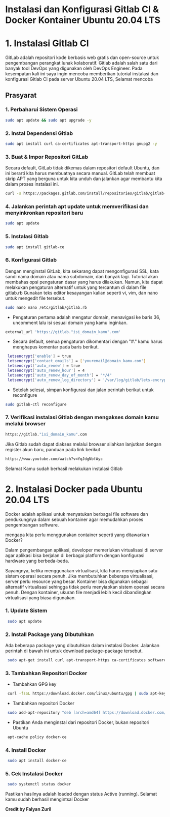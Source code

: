 # Instalasi dan Konfigurasi Gitlab CI & Docker Kontainer Ubuntu 20.04 LTS

# 1. Instalasi Gitlab CI
GitLab adalah repositori kode berbasis web gratis dan open-source untuk pengembangan perangkat lunak kolaboratif. Gitlab adalah salah satu dari banyak tool DevOps yang digunakan oleh DevOps Engineer.
Pada kesempatan kali ini saya ingin mencoba memberikan tutorial instalasi dan konfigurasi Gitlab CI pada server Ubuntu 20.04 LTS, Selamat mencoba

## Prasyarat
### 1.  Perbaharui Sistem Operasi
```sh
sudo apt update && sudo apt upgrade -y
```
### 2.  Instal Dependensi Gitlab
```sh
sudo apt install curl ca-certificates apt-transport-https gnupg2 -y
```
### 3. Buat & Impor Repositori GitLab
Secara default, GitLab tidak dikemas dalam repositori default Ubuntu, dan ini berarti kita harus membuatnya secara manual. GitLab telah membuat skrip APT yang berguna untuk kita unduh dan jalankan agar membantu kita dalam proses instalasi ini.
```sh
curl -s https://packages.gitlab.com/install/repositories/gitlab/gitlab-ce/script.deb.sh | sudo bash
```
### 4. Jalankan perintah apt update untuk memverifikasi dan menyinkronkan repositori baru
```sh
sudo apt update
```
### 5. Instalasi Gitlab
```sh
sudo apt install gitlab-ce
```
### 6. Konfigurasi Gitlab
Dengan menginstal GitLab, kita sekarang dapat mengonfigurasi SSL, kata sandi nama domain atau nama subdomain, dan banyak lagi. Tutorial akan membahas opsi pengaturan dasar yang harus dilakukan. Namun, kita dapat melakukan pengaturan alternatif untuk yang tercantum di dalam file gitlab.rb
Gunakan teks editor kesayangan kalian seperti vi, vim, dan nano untuk mengedit file tersebut.
```sh
sudo nano nano /etc/gitlab/gitlab.rb
```
- Pengaturan pertama adalah mengatur domain, menavigasi ke baris 36, uncomment lalu isi sesuai domain yang kamu inginkan.
  
```sh
external_url 'https://gitlab."isi_domain_kamu".com'
```
- Secara default, semua pengaturan dikomentari dengan "#." kamu harus menghapus komentar pada baris berikut.

```sh
 letsencrypt['enable'] = true
 letsencrypt['contact_emails'] = ['youremail@domain_kamu.com']
 letsencrypt['auto_renew'] = true
 letsencrypt['auto_renew_hour'] = 4
 letsencrypt['auto_renew_day_of_month'] = "*/4"
 letsencrypt['auto_renew_log_directory'] = '/var/log/gitlab/lets-encrypt'
```
- Setelah selesai, simpan konfigurasi dan jalan perintah berikut untuk reconfigure 

```sh
sudo gitlab-ctl reconfigure
```

### 7. Verifikasi instalasi Gitlab dengan mengakses domain kamu melalui browser
```sh
https://gitlab."isi_domain_kamu".com
```
Jika Gitlab sudah dapat diakses melalui browser silahkan lanjutkan dengan register akun baru, panduan pada link berikut 

```sh
https://www.youtube.com/watch?v=YqJdgNbfAyc
```

Selamat Kamu sudah berhasil melakukan instalasi Gitlab


# 2. Instalasi Docker pada Ubuntu 20.04 LTS
Docker adalah aplikasi untuk menyatukan berbagai file software dan pendukungnya dalam sebuah kontainer agar memudahkan proses pengembangan software.

mengapa kita perlu menggunakan container seperti yang ditawarkan Docker?

Dalam pengembangan aplikasi, developer memerlukan virtualisasi di server agar aplikasi bisa berjalan di berbagai platform dengan konfigurasi hardware yang berbeda-beda.

Sayangnya, ketika menggunakan virtualisasi, kita harus menyiapkan satu sistem operasi secara penuh. Jika membutuhkan beberapa virtualisasi, server perlu resource yang besar.
Kontainer bisa digunakan sebagai alternatif virtualisasi sehingga tidak perlu menyiapkan sistem operasi secara penuh. Dengan kontainer, ukuran file menjadi lebih kecil dibandingkan virtualisasi yang biasa digunakan.

### 1. Update Sistem
```sh
 sudo apt update
```

### 2. Install Package yang Dibutuhkan
Ada beberapa package yang dibutuhkan dalam instalasi Docker. Jalankan perintah di bawah ini untuk download package-package tersebut.
```sh
 sudo apt-get install curl apt-transport-https ca-certificates software-properties-common
```

### 3. Tambahkan Repositori Docker
- Tambahkan GPG key
```sh
 curl -fsSL https://download.docker.com/linux/ubuntu/gpg | sudo apt-key add -
```
- Tambahkan repositori Docker
```sh
 sudo add-apt-repository "deb [arch=amd64] https://download.docker.com/linux/ubuntu $(lsb_release -cs) stable"
```
- Pastikan Anda menginstal dari repositori Docker, bukan repositori Ubuntu
```sh
 apt-cache policy docker-ce
```
### 4. Install Docker
```sh
 sudo apt install docker-ce
```
### 5. Cek Instalasi Docker
```sh
 sudo systemctl status docker
```

Pastikan hasilnya adalah loaded dengan status Active (running). Selamat kamu sudah berhasil mengintsal Docker











**Credit by Falyan Zuril**

[//]: # (These are reference links used in the body of this note and get stripped out when the markdown processor does its job. There is no need to format nicely because it shouldn't be seen. Thanks SO - http://stackoverflow.com/questions/4823468/store-comments-in-markdown-syntax)

   [dill]: <https://github.com/joemccann/dillinger>
   [git-repo-url]: <https://github.com/joemccann/dillinger.git>
   [john gruber]: <http://daringfireball.net>
   [df1]: <http://daringfireball.net/projects/markdown/>
   [markdown-it]: <https://github.com/markdown-it/markdown-it>
   [Ace Editor]: <http://ace.ajax.org>
   [node.js]: <http://nodejs.org>
   [Twitter Bootstrap]: <http://twitter.github.com/bootstrap/>
   [jQuery]: <http://jquery.com>
   [@tjholowaychuk]: <http://twitter.com/tjholowaychuk>
   [express]: <http://expressjs.com>
   [AngularJS]: <http://angularjs.org>
   [Gulp]: <http://gulpjs.com>

   [PlDb]: <https://github.com/joemccann/dillinger/tree/master/plugins/dropbox/README.md>
   [PlGh]: <https://github.com/joemccann/dillinger/tree/master/plugins/github/README.md>
   [PlGd]: <https://github.com/joemccann/dillinger/tree/master/plugins/googledrive/README.md>
   [PlOd]: <https://github.com/joemccann/dillinger/tree/master/plugins/onedrive/README.md>
   [PlMe]: <https://github.com/joemccann/dillinger/tree/master/plugins/medium/README.md>
   [PlGa]: <https://github.com/RahulHP/dillinger/blob/master/plugins/googleanalytics/README.md>

